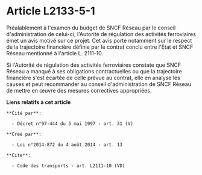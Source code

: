 # Article L2133-5-1

Préalablement à l'examen du budget de SNCF Réseau par le conseil d'administration de celui-ci, l'Autorité de régulation des
activités ferroviaires émet un avis motivé sur ce projet. Cet avis porte notamment sur le respect de la trajectoire
financière définie par le contrat conclu entre l'Etat et SNCF Réseau mentionné à l'article L. 2111-10. 

Si l'Autorité de régulation des activités ferroviaires constate que SNCF Réseau a manqué à ses obligations contractuelles ou
que la trajectoire financière s'est écartée de celle prévue au contrat, elle en analyse les causes et peut recommander au
conseil d'administration de SNCF Réseau de mettre en œuvre des mesures correctives appropriées.

**Liens relatifs à cet article**

	**Cité par**:

	  - Décret n°97-444 du 5 mai 1997 - art. 31 (V)

	**Créé par**:

	  - Loi n°2014-872 du 4 août 2014 - art. 13

	**Cite**:

	  - Code des transports - art. L2111-10 (VD)
